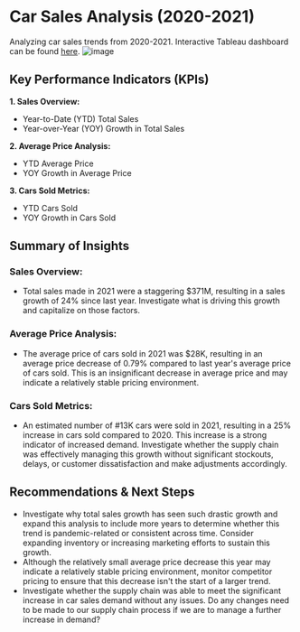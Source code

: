 # Car Sales Analysis (2020-2021)
Analyzing car sales trends from 2020-2021. Interactive Tableau dashboard can be found [here](https://public.tableau.com/views/CarDashboard_17254124985560/CarSalesDashboard?:language=en-US&:sid=&:redirect=auth&:display_count=n&:origin=viz_share_link).
![image](https://github.com/user-attachments/assets/e8d19f94-716c-4431-9f02-1af497e713b1)
## Key Performance Indicators (KPIs)
**1. Sales Overview:**
* Year-to-Date (YTD) Total Sales
* Year-over-Year (YOY) Growth in Total Sales

**2. Average Price Analysis:**
* YTD Average Price
* YOY Growth in Average Price

**3. Cars Sold Metrics:**
* YTD Cars Sold
* YOY Growth in Cars Sold
## Summary of Insights
### Sales Overview:
* Total sales made in 2021 were a staggering $371M, resulting in a sales growth of 24% since last year. Investigate what is driving this growth and capitalize on those factors. 
### Average Price Analysis:
* The average price of cars sold in 2021 was $28K, resulting in an average price decrease of 0.79% compared to last year's average price of cars sold. This is an insignificant decrease in average price and may indicate a relatively stable pricing environment.   
### Cars Sold Metrics:
* An estimated number of #13K cars were sold in 2021, resulting in a 25% increase in cars sold compared to 2020. This increase is a strong indicator of increased demand. Investigate whether the supply chain was effectively managing this growth without significant stockouts, delays, or customer dissatisfaction and make adjustments accordingly.  
## Recommendations & Next Steps
* Investigate why total sales growth has seen such drastic growth and expand this analysis to include more years to determine whether this trend is pandemic-related or consistent across time. Consider expanding inventory or increasing marketing efforts to sustain this growth.
*  Although the relatively small average price decrease this year may indicate a relatively stable pricing environment, monitor competitor pricing to ensure that this decrease isn't the start of a larger trend.
*  Investigate whether the supply chain was able to meet the significant increase in car sales demand without any issues. Do any changes need to be made to our supply chain process if we are to manage a further increase in demand?  
 


